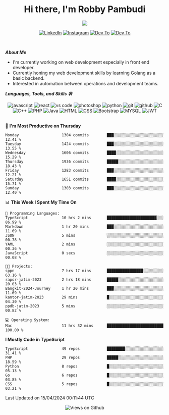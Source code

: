 <div align="center">
   <h1>Hi there, I'm Robby Pambudi </h1>

<img src="https://pronoun.cyou/x/y?subject=He&object=Him&height=20"> 
</div>

<p align='center'>
   <a href="https://www.linkedin.com/in/robbypambudi" target="_blank"><img src="https://img.shields.io/badge/LinkedIn-0077B5?style=for-the-badge&logo=linkedin&logoColor=white" alt="LinkedIn"></a>
   <a href="https://www.instagram.com/robbypambudi" target="_blank"><img src="https://img.shields.io/badge/Instagram-E4405F?style=for-the-badge&logo=instagram&logoColor=white" alt="Instagram"></a>
   <a href="https://dev.to/robbypambudi" target="_blank"><img src="https://img.shields.io/badge/dev.to-0A0A0A?style=for-the-badge&logo=dev.to&logoColor=white" alt="Dev To"></a>
   <a href="https://www.facebook.com/robbyulungpambudi" target="_blank"><img src="https://img.shields.io/badge/Facebook-1877F2?style=for-the-badge&logo=facebook&logoColor=white" alt="Dev To"></a>

</p> <p>
<br>
   
***About Me***
   
- I'm currently working on web development especially in front end developer.
- Currently honing my web development skills by learning Golang as a basic backend.
- Interested in automation between operations and development teams.
 
   
***Languages, Tools, and Skills 🛠***

   <div align="center">
   <img src="https://img.shields.io/badge/JavaScript-F7DF1E?style=for-the-badge&logo=javascript&logoColor=black" alt="javascript" />
      <img src="https://img.shields.io/badge/React-61DAFB?style=for-the-badge&logo=react&logoColor=black" alt="react" />
      <img src="https://img.shields.io/badge/vs%20code-007ACC?style=for-the-badge&logo=visual%20studio%20code&logoColor=white" alt="vs code" />
      <img src="https://img.shields.io/badge/adobe%20photoshop-31A8FF?style=for-the-badge&logo=adobe%20photoshop&logoColor=white" alt="photoshop" />
      <img src="https://img.shields.io/badge/python-3776AB?style=for-the-badge&logo=python&logoColor=white" alt="python" />
      <img src="https://img.shields.io/badge/Git-F05032?style=for-the-badge&logo=git&logoColor=white" alt="git" />
      <img src="https://img.shields.io/badge/GitHub-100000?style=for-the-badge&logo=github&logoColor=white" alt="github" />
      <img src="https://img.shields.io/badge/c-%2300599C.svg?style=for-the-badge&logo=c&logoColor=white" alt="C" />
      <img src="https://img.shields.io/badge/c++-%2300599C.svg?style=for-the-badge&logo=c%2B%2B&logoColor=white" alt="C++" />   
      <img src="https://img.shields.io/badge/PHP-777BB4?style=for-the-badge&logo=php&logoColor=white" alt="PHP" />
      <img src="https://img.shields.io/badge/Java-ED8B00?style=for-the-badge&logo=java&logoColor=white" alt="Java"/>
      <img src="https://img.shields.io/badge/HTML5-E34F26?style=for-the-badge&logo=html5&logoColor=white" alt="HTML" />
      <img src="https://img.shields.io/badge/CSS-239120?&style=for-the-badge&logo=css3&logoColor=white" alt ="CSS" />
      <img src="https://img.shields.io/badge/Bootstrap-563D7C?style=for-the-badge&logo=bootstrap&logoColor=white" alt="Bootstrap" />
      <img src="https://img.shields.io/badge/MySQL-00000F?style=for-the-badge&logo=mysql&logoColor=white" alt="MYSQL" />
      <img src="https://img.shields.io/badge/json%20web%20tokens-323330?style=for-the-badge&logo=json-web-tokens&logoColor=pink" alt="JWT" />
      
   </div><br>
   
<!--START_SECTION:waka-->
📅 **I'm Most Productive on Thursday** 

```text
Monday                   1304 commits        ███░░░░░░░░░░░░░░░░░░░░░░   12.41 % 
Tuesday                  1424 commits        ███░░░░░░░░░░░░░░░░░░░░░░   13.55 % 
Wednesday                1606 commits        ████░░░░░░░░░░░░░░░░░░░░░   15.29 % 
Thursday                 1936 commits        █████░░░░░░░░░░░░░░░░░░░░   18.43 % 
Friday                   1283 commits        ███░░░░░░░░░░░░░░░░░░░░░░   12.21 % 
Saturday                 1651 commits        ████░░░░░░░░░░░░░░░░░░░░░   15.71 % 
Sunday                   1303 commits        ███░░░░░░░░░░░░░░░░░░░░░░   12.40 % 
```


📊 **This Week I Spent My Time On** 

```text
💬 Programming Languages: 
TypeScript               10 hrs 2 mins       ██████████████████████░░░   86.99 % 
Markdown                 1 hr 20 mins        ███░░░░░░░░░░░░░░░░░░░░░░   11.69 % 
JSON                     5 mins              ░░░░░░░░░░░░░░░░░░░░░░░░░   00.78 % 
YAML                     2 mins              ░░░░░░░░░░░░░░░░░░░░░░░░░   00.36 % 
JavaScript               0 secs              ░░░░░░░░░░░░░░░░░░░░░░░░░   00.08 % 

🐱‍💻 Projects: 
sppn                     7 hrs 17 mins       ████████████████░░░░░░░░░   63.16 % 
rapor-jatim-2023         2 hrs 18 mins       █████░░░░░░░░░░░░░░░░░░░░   20.03 % 
Bangkit-2024-Journey     1 hr 20 mins        ███░░░░░░░░░░░░░░░░░░░░░░   11.69 % 
kantor-jatim-2023        29 mins             █░░░░░░░░░░░░░░░░░░░░░░░░   04.30 % 
ppdb-jatim-2023          5 mins              ░░░░░░░░░░░░░░░░░░░░░░░░░   00.82 % 

💻 Operating System: 
Mac                      11 hrs 32 mins      █████████████████████████   100.00 % 
```

**I Mostly Code in TypeScript** 

```text
TypeScript               49 repos            ████████░░░░░░░░░░░░░░░░░   31.41 % 
PHP                      29 repos            █████░░░░░░░░░░░░░░░░░░░░   18.59 % 
Python                   8 repos             █░░░░░░░░░░░░░░░░░░░░░░░░   05.13 % 
Go                       6 repos             █░░░░░░░░░░░░░░░░░░░░░░░░   03.85 % 
CSS                      5 repos             █░░░░░░░░░░░░░░░░░░░░░░░░   03.21 % 
```




 Last Updated on 15/04/2024 00:11:44 UTC
<!--END_SECTION:waka-->

<div align="center">
<img src="https://komarev.com/ghpvc/?username=robbypambudi&color=green" alt="Views on Github" />
</div>

